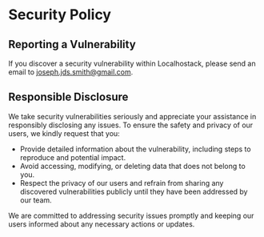 # Security Policy

## Reporting a Vulnerability

If you discover a security vulnerability within Localhostack, please send an email to [joseph.jds.smith@gmail.com](mailto:joseph.jds.smith@gmail.com).

## Responsible Disclosure

We take security vulnerabilities seriously and appreciate your assistance in responsibly disclosing any issues. To ensure the safety and privacy of our users, we kindly request that you:

- Provide detailed information about the vulnerability, including steps to reproduce and potential impact.
- Avoid accessing, modifying, or deleting data that does not belong to you.
- Respect the privacy of our users and refrain from sharing any discovered vulnerabilities publicly until they have been addressed by our team.

We are committed to addressing security issues promptly and keeping our users informed about any necessary actions or updates.
